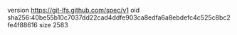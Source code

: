 version https://git-lfs.github.com/spec/v1
oid sha256:40be55b10c7037dd22cad4ddfe903ca8edfa6a8ebdefc4c525c8bc2fe4f88616
size 2583
